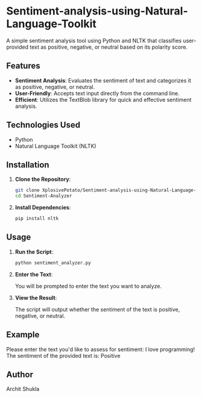 # Sentiment-analysis-using-Natural-Language-Toolkit

A simple sentiment analysis tool using Python and NLTK that classifies user-provided text as positive, negative, or neutral based on its polarity score.

## Features
- **Sentiment Analysis**: Evaluates the sentiment of text and categorizes it as positive, negative, or neutral.
- **User-Friendly**: Accepts text input directly from the command line.
- **Efficient**: Utilizes the TextBlob library for quick and effective sentiment analysis.

## Technologies Used
- Python
- Natural Language Toolkit (NLTK)

## Installation

1. **Clone the Repository**:
   ```bash
   git clone XplosivePotato/Sentiment-analysis-using-Natural-Language-Toolkit
   cd Sentiment-Analyzer
2. **Install Dependencies**:
    ```bash
   pip install nltk
## Usage
1. **Run the Script**:
   ```bash
   python sentiment_analyzer.py
2. **Enter the Text**:
   
   You will be prompted to enter the text you want to analyze.
4. **View the Result**:
   
   The script will output whether the sentiment of the text is positive, negative, or neutral.
## Example
Please enter the text you'd like to assess for sentiment: I love programming!
The sentiment of the provided text is: Positive
## Author
Archit Shukla
